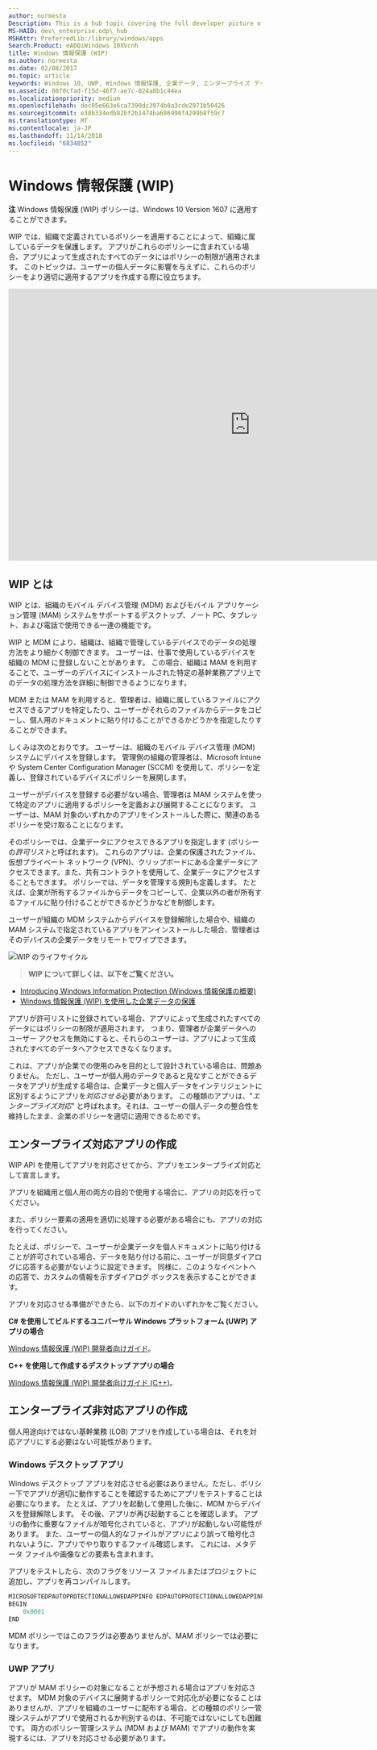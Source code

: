 ```yaml
---
author: normesta
Description: This is a hub topic covering the full developer picture of how Windows Information Protection (WIP) relates to files, buffers, clipboard, networking, background tasks, and data protection under lock.
MS-HAID: dev\_enterprise.edp\_hub
MSHAttr: PreferredLib:/library/windows/apps
Search.Product: eADQiWindows 10XVcnh
title: Windows 情報保護 (WIP)
ms.author: normesta
ms.date: 02/08/2017
ms.topic: article
keywords: Windows 10, UWP, Windows 情報保護, 企業データ, エンタープライズ データ保護, EDP, 対応アプリ
ms.assetid: 08f0cfad-f15d-46f7-ae7c-824a8b1c44ea
ms.localizationpriority: medium
ms.openlocfilehash: dec05e663e6ca7390dc3974b8a3cde2971b50426
ms.sourcegitcommit: e38b334edb82bf2b1474ba686990f4299b8f59c7
ms.translationtype: MT
ms.contentlocale: ja-JP
ms.lasthandoff: 11/14/2018
ms.locfileid: "6834852"
---
```

# <a name="windows-information-protection-wip"></a>Windows 情報保護 (WIP)

__注__ Windows 情報保護 (WIP) ポリシーは、Windows 10 Version 1607 に適用することができます。

WIP では、組織で定義されているポリシーを適用することによって、組織に属しているデータを保護します。 アプリがこれらのポリシーに含まれている場合、アプリによって生成されたすべてのデータにはポリシーの制限が適用されます。 このトピックは、ユーザーの個人データに影響を与えずに、これらのポリシーをより適切に適用するアプリを作成する際に役立ちます。
<iframe src="https://channel9.msdn.com/Blogs/Windows-Development-for-the-Enterprise/Securing-Enterprise-Data-with-Windows-Information-Protection/player" width="960" height="540" allowFullScreen frameBorder="0"></iframe>

## <a name="first-what-is-wip"></a>WIP とは

WIP とは、組織のモバイル デバイス管理 (MDM) およびモバイル アプリケーション管理 (MAM) システムをサポートするデスクトップ、ノート PC、タブレット、および電話で使用できる一連の機能です。

WIP と MDM により、組織は、組織で管理しているデバイスでのデータの処理方法をより細かく制御できます。 ユーザーは、仕事で使用しているデバイスを組織の MDM に登録しないことがあります。  この場合、組織は MAM を利用することで、ユーザーのデバイスにインストールされた特定の基幹業務アプリ上でのデータの処理方法を詳細に制御できるようになります。

MDM または MAM を利用すると、管理者は、組織に属しているファイルにアクセスできるアプリを特定したり、ユーザーがそれらのファイルからデータをコピーし、個人用のドキュメントに貼り付けることができるかどうかを指定したりすることができます。

しくみは次のとおりです。 ユーザーは、組織のモバイル デバイス管理 (MDM) システムにデバイスを登録します。 管理側の組織の管理者は、Microsoft Intune や System Center Configuration Manager (SCCM) を使用して、ポリシーを定義し、登録されているデバイスにポリシーを展開します。

ユーザーがデバイスを登録する必要がない場合、管理者は MAM システムを使って特定のアプリに適用するポリシーを定義および展開することになります。 ユーザーは、MAM 対象のいずれかのアプリをインストールした際に、関連のあるポリシーを受け取ることになります。

そのポリシーでは、企業データにアクセスできるアプリを指定します (ポリシーの*許可リスト*と呼ばれます)。 これらのアプリは、企業の保護されたファイル、仮想プライベート ネットワーク (VPN)、クリップボードにある企業データにアクセスできます。また、共有コントラクトを使用して、企業データにアクセスすることもできます。 ポリシーでは、データを管理する規則も定義します。 たとえば、企業が所有するファイルからデータをコピーして、企業以外の者が所有するファイルに貼り付けることができるかどうかなどを制御します。

ユーザーが組織の MDM システムからデバイスを登録解除した場合や、組織の MAM システムで指定されているアプリをアンインストールした場合、管理者はそのデバイスの企業データをリモートでワイプできます。

![WIP のライフサイクル](images/wip-lifecycle.png)

> **WIP について詳しくは、以下をご覧ください。** <br>
* [Introducing Windows Information Protection (Windows 情報保護の概要)](https://blogs.technet.microsoft.com/windowsitpro/2016/06/29/introducing-windows-information-protection/)
* [Windows 情報保護 (WIP) を使用した企業データの保護](https://technet.microsoft.com/library/dn985838(v=vs.85).aspx)

アプリが許可リストに登録されている場合、アプリによって生成されたすべてのデータにはポリシーの制限が適用されます。 つまり、管理者が企業データへのユーザー アクセスを無効にすると、それらのユーザーは、アプリによって生成されたすべてのデータへアクセスできなくなります。

これは、アプリが企業での使用のみを目的として設計されている場合は、問題ありません。 ただし、ユーザーが個人用のデータであると見なすことができるデータをアプリが生成する場合は、企業データと個人データをインテリジェントに区別するようにアプリを*対応させる*必要があります。 この種類のアプリは、"*エンタープライズ対応*" と呼ばれます。それは、ユーザーの個人データの整合性を維持したまま、企業のポリシーを適切に適用できるためです。

## <a name="create-an-enterprise-enlightened-app"></a>エンタープライズ対応アプリの作成

WIP API を使用してアプリを対応させてから、アプリをエンタープライズ対応として宣言します。

アプリを組織用と個人用の両方の目的で使用する場合に、アプリの対応を行ってください。

また、ポリシー要素の適用を適切に処理する必要がある場合にも、アプリの対応を行ってください。

たとえば、ポリシーで、ユーザーが企業データを個人ドキュメントに貼り付けることが許可されている場合、データを貼り付ける前に、ユーザーが同意ダイアログに応答する必要がないように設定できます。 同様に、このようなイベントへの応答で、カスタムの情報を示すダイアログ ボックスを表示することができます。

アプリを対応させる準備ができたら、以下のガイドのいずれかをご覧ください。

**C# を使用してビルドするユニバーサル Windows プラットフォーム (UWP) アプリの場合**

[Windows 情報保護 (WIP) 開発者向けガイド](wip-dev-guide.md)。

**C++ を使用して作成するデスクトップ アプリの場合**

[Windows 情報保護 (WIP) 開発者向けガイド (C++)](http://go.microsoft.com/fwlink/?LinkId=822192)。


## <a name="create-non-enlightened-enterprise-app"></a>エンタープライズ非対応アプリの作成

個人用途向けではない基幹業務 (LOB) アプリを作成している場合は、それを対応アプリにする必要はない可能性があります。

### <a name="windows-desktop-apps"></a>Windows デスクトップ アプリ
Windows デスクトップ アプリを対応させる必要はありません。ただし、ポリシー下でアプリが適切に動作することを確認するためにアプリをテストすることは必要になります。 たとえば、アプリを起動して使用した後に、MDM からデバイスを登録解除します。 その後、アプリが再び起動することを確認します。 アプリの動作に重要なファイルが暗号化されていると、アプリが起動しない可能性があります。 また、ユーザーの個人的なファイルがアプリにより誤って暗号化されないように、アプリでやり取りするファイル確認します。 これには、メタデータ ファイルや画像などの要素も含まれます。

アプリをテストしたら、次のフラグをリソース ファイルまたはプロジェクトに追加し、アプリを再コンパイルします。

```cpp
MICROSOFTEDPAUTOPROTECTIONALLOWEDAPPINFO EDPAUTOPROTECTIONALLOWEDAPPINFOID
BEGIN
    0x0001
END
```
MDM ポリシーではこのフラグは必要ありませんが、MAM ポリシーでは必要になります。

### <a name="uwp-apps"></a>UWP アプリ

アプリが MAM ポリシーの対象になることが予想される場合はアプリを対応させます。 MDM 対象のデバイスに展開するポリシーで対応化が必要になることはありませんが、アプリを組織のユーザーに配布する場合、どの種類のポリシー管理システムがアプリで使用されるか判別するのは、不可能ではないにしても困難です。 両方のポリシー管理システム (MDM および MAM) でアプリの動作を実現するには、アプリを対応させる必要があります。






 
